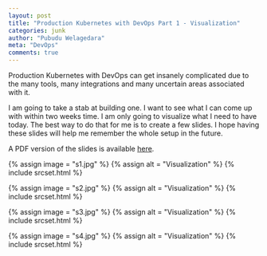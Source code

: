 ```yaml
---
layout: post
title: "Production Kubernetes with DevOps Part 1 - Visualization"
categories: junk
author: "Pubudu Welagedara"
meta: "DevOps"
comments: true
---
```


Production Kubernetes with DevOps can get insanely complicated due to the many tools, many integrations and many uncertain areas associated with it. 

I am going to take a stab at building one. I want to see what I can come up with within two weeks time. I am only going to visualize what I need to have today. The best way to do that for me is to create a few slides. I hope having these slides will help me remember the whole setup in the future.

A PDF version of the slides is available [here](/artifacts/visualization.pdf).

{% assign image = "s1.jpg" %}
{% assign alt = "Visualization" %}
{% include srcset.html %}

{% assign image = "s2.jpg" %}
{% assign alt = "Visualization" %}
{% include srcset.html %}

{% assign image = "s3.jpg" %}
{% assign alt = "Visualization" %}
{% include srcset.html %}

{% assign image = "s4.jpg" %}
{% assign alt = "Visualization" %}
{% include srcset.html %}



